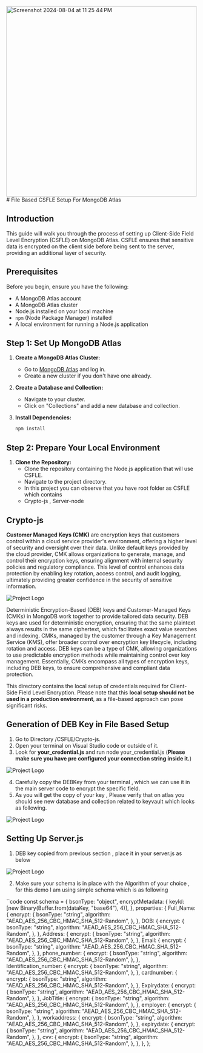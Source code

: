 <img width="502" alt="Screenshot 2024-08-04 at 11 25 44 PM" src="https://github.com/user-attachments/assets/3a339184-8849-4f19-a7b8-b4a7f546901c"># File Based CSFLE Setup For MongoDB Atlas

## Introduction

This guide will walk you through the process of setting up Client-Side Field Level Encryption (CSFLE) on MongoDB Atlas. CSFLE ensures that sensitive data is encrypted on the client side before being sent to the server, providing an additional layer of security.

## Prerequisites

Before you begin, ensure you have the following:

- A MongoDB Atlas account
- A MongoDB Atlas cluster
- Node.js installed on your local machine
- `npm` (Node Package Manager) installed
- A local environment for running a Node.js application

## Step 1: Set Up MongoDB Atlas

1. **Create a MongoDB Atlas Cluster:**
   - Go to [MongoDB Atlas](https://www.mongodb.com/cloud/atlas) and log in.
   - Create a new cluster if you don't have one already.

2. **Create a Database and Collection:**
   - Navigate to your cluster.
   - Click on "Collections" and add a new database and collection.
  
3. **Install Dependencies:**
   ```bash
   npm install


## Step 2: Prepare Your Local Environment

1. **Clone the Repository:**
   - Clone the repository containing the Node.js application that will use CSFLE.
   - Navigate to the project directory.
   - In this project you can observe that you have root folder as CSFLE which contains
   -    Crypto-js , Server-node
  

## Crypto-js

**Customer Managed Keys (CMK)** are encryption keys that customers control within a cloud service provider's environment, offering a higher level of security and oversight over their data. Unlike default keys provided by the cloud provider, CMK allows organizations to generate, manage, and control their encryption keys, ensuring alignment with internal security policies and regulatory compliance. This level of control enhances data protection by enabling key rotation, access control, and audit logging, ultimately providing greater confidence in the security of sensitive information.

![Project Logo](images/CSFLE.jpg)

Deterministic Encryption-Based (DEB) keys and Customer-Managed Keys (CMKs) in MongoDB work together to provide tailored data security. DEB keys are used for deterministic encryption, ensuring that the same plaintext always results in the same ciphertext, which facilitates exact value searches and indexing. CMKs, managed by the customer through a Key Management Service (KMS), offer broader control over encryption key lifecycle, including rotation and access. DEB keys can be a type of CMK, allowing organizations to use predictable encryption methods while maintaining control over key management. Essentially, CMKs encompass all types of encryption keys, including DEB keys, to ensure comprehensive and compliant data protection.




This directory contains the local setup of credentials required for Client-Side Field Level Encryption. Please note that this **local setup should not be used in a production  environment**, as a file-based approach can pose significant risks.  

## Generation of DEB Key in File Based Setup

1. Go to Directory /CSFLE/Crypto-js.
2. Open your terminal on Visual Studio code or outside of it.
3. Look for **your_credential.js** and run node your_credential.js (**Please make sure you have pre configured your connection string inside it.**)

![Project Logo](images/DEBK.jpg)

4. Carefully copy the DEBKey from your terminal , which we can use it in the main server code to encrypt the specific field.
5. As you will get the copy of your key , Please verify that on atlas you should see new database and collection related to keyvault which looks as following.

![Project Logo](images/Atlas.png)
 

## Setting Up Server.js

1. DEB key copied from previous section , place it in your server.js as below
 
![Project Logo](images/DEBKey.png)

2. Make sure your schema is in place with the Algorithm of your choice , for this demo I am using simple schema which is as following

``code 
const schema = {
  bsonType: "object",
  encryptMetadata: {
    keyId: [new Binary(Buffer.from(dataKey, "base64"), 4)],
  },
  properties: {
    Full_Name: {
      encrypt: {
        bsonType: "string",
        algorithm: "AEAD_AES_256_CBC_HMAC_SHA_512-Random",
      },
    },
    DOB: {
      encrypt: {
        bsonType: "string",
        algorithm: "AEAD_AES_256_CBC_HMAC_SHA_512-Random",
      },
    },
    Address: {
      encrypt: {
        bsonType: "string",
        algorithm: "AEAD_AES_256_CBC_HMAC_SHA_512-Random",
      },
    },
    Email: {
      encrypt: {
        bsonType: "string",
        algorithm: "AEAD_AES_256_CBC_HMAC_SHA_512-Random",
      },
    },
    phone_number: {
      encrypt: {
        bsonType: "string",
        algorithm: "AEAD_AES_256_CBC_HMAC_SHA_512-Random",
      },
    },
    Identification_number: {
      encrypt: {
        bsonType: "string",
        algorithm: "AEAD_AES_256_CBC_HMAC_SHA_512-Random",
      },
    },
    cardnumber: {
      encrypt: {
        bsonType: "string",
        algorithm: "AEAD_AES_256_CBC_HMAC_SHA_512-Random",
      },
    },
    Expirydate: {
      encrypt: {
        bsonType: "string",
        algorithm: "AEAD_AES_256_CBC_HMAC_SHA_512-Random",
      },
    },
    JobTitle: {
      encrypt: {
        bsonType: "string",
        algorithm: "AEAD_AES_256_CBC_HMAC_SHA_512-Random",
      },
    },
    employer: {
      encrypt: {
        bsonType: "string",
        algorithm: "AEAD_AES_256_CBC_HMAC_SHA_512-Random",
      },
    },
    workaddress: {
      encrypt: {
        bsonType: "string",
        algorithm: "AEAD_AES_256_CBC_HMAC_SHA_512-Random",
      },
    },
    expirydate: {
      encrypt: {
        bsonType: "string",
        algorithm: "AEAD_AES_256_CBC_HMAC_SHA_512-Random",
      },
    },
    cvv: {
      encrypt: {
        bsonType: "string",
        algorithm: "AEAD_AES_256_CBC_HMAC_SHA_512-Random",
      },
    },
  },
};


